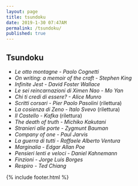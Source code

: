 ```yaml
---
layout: page
title: tsundoku
date: 2019-1-30 07:47AM
permalink: /tsundoku/
published: true
---
```


## Tsundoku

- *Le otto montagne - Paolo Cognetti*
- *On writing: a memoir of the craft - Stephen King*
- *Infinite Jest - David Foster Wallace*
- *Le sei reincarnazioni di Ximen Nao -  Mo Yan*
- *Chi ti credi di essere? - Alice Munro*
- *Scritti corsari -  Pier Paolo Pasolini* (rilettura)
- *La cosienza di Zeno  -  Italo Svevo* (rilettura)
- *Il Castello  - Kafka* (rilettura)
- *The death of truth - Michiko Kakutani*
- *Stranieri alle porte - Zygmunt Bauman*
- *Company of one - Paul Jarvis*
- *La guerra di tutti - Raffaele Alberto Ventura*
- *Marginalia - Edgar Allan Poe*
- *Pensieri lenti e veloci - Daniel Kahnemann*
- *Finzioni - Jorge Luis Borges*
- *Respiro - Ted Chiang*

{% include footer.html %}


